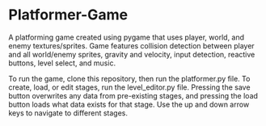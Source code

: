 # Platformer-Game
 A platforming game created using pygame that uses player, world, and enemy textures/sprites. Game features collision detection between player and all world/enemy sprites, gravity and velocity, input detection, reactive buttons, level select, and music.

To run the game, clone this repository, then run the platformer.py file. To create, load, or edit stages, run the level_editor.py file. Pressing the save button overwrites any data from pre-existing stages, and pressing the load button loads what data exists for that stage. Use the up and down arrow keys to navigate to different stages.
